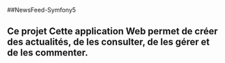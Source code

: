 ##NewsFeed-Symfony5

Ce projet Cette application Web permet de créer des actualités,
de les consulter,
de les gérer et de les commenter.
--------
